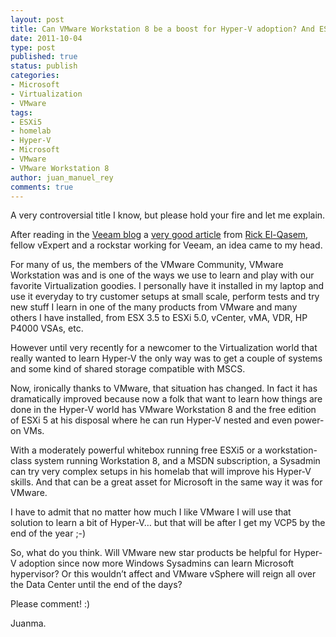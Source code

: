 ```yaml
---
layout: post
title: Can VMware Workstation 8 be a boost for Hyper-V adoption? And ESXi 5?
date: 2011-10-04
type: post
published: true
status: publish
categories:
- Microsoft
- Virtualization
- VMware
tags:
- ESXi5
- homelab
- Hyper-V
- Microsoft
- VMware
- VMware Workstation 8
author: juan_manuel_rey
comments: true
---
```


A very controversial title I know, but please hold your fire and let me explain.

After reading in the [Veeam blog](www.veeam.com/blog/?ad=menu_r) a [very good article](http://www.veeam.com/blog/nesting-hyper-v-with-vmware-workstation-8-and-esxi-5.html) from [Rick El-Qasem](http://twitter.com/rickyelqasem), fellow vExpert and a rockstar working for Veeam, an idea came to my head.

For many of us, the members of the VMware Community, VMware Workstation was and is one of the ways we use to learn and play with our favorite Virtualization goodies. I personally have it installed in my laptop and use it everyday to try customer setups at small scale, perform tests and try new stuff I learn in one of the many products from VMware and many others I have installed, from ESX 3.5 to ESXi 5.0, vCenter, vMA, VDR, HP P4000 VSAs, etc.

However until very recently for a newcomer to the Virtualization world that really wanted to learn Hyper-V the only way was to get a couple of systems and some kind of shared storage compatible with MSCS.

Now, ironically thanks to VMware, that situation has changed. In fact it has dramatically improved because now a folk that want to learn how things are done in the Hyper-V world has VMware Workstation 8 and the free edition of ESXi 5 at his disposal where he can run Hyper-V nested and even power-on VMs.

With a moderately powerful whitebox running free ESXi5 or a workstation-class system running Workstation 8, and a MSDN subscription, a Sysadmin can try very complex setups in his homelab that will improve his Hyper-V skills. And that can be a great asset for Microsoft in the same way it was for VMware.

I have to admit that no matter how much I like VMware I will use that solution to learn a bit of Hyper-V… but that will be after I get my VCP5 by the end of the year ;-)

So, what do you think. Will VMware new star products be helpful for Hyper-V adoption since now more Windows Sysadmins can learn Microsoft hypervisor? Or this wouldn’t affect and VMware vSphere will reign all over the Data Center until the end of the days?

Please comment! :)

Juanma.

